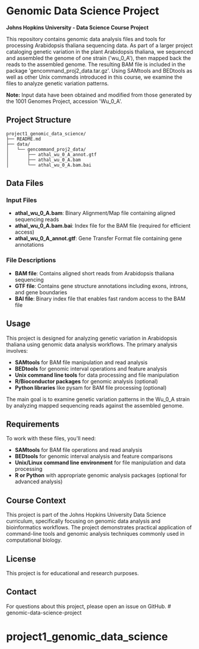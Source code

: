 # Genomic Data Science Project

**Johns Hopkins University - Data Science Course Project**

This repository contains genomic data analysis files and tools for processing Arabidopsis thaliana sequencing data. As part of a larger project cataloging genetic variation in the plant Arabidopsis thaliana, we sequenced and assembled the genome of one strain ('wu_0_A'), then mapped back the reads to the assembled genome. The resulting BAM file is included in the package 'gencommand_proj2_data.tar.gz'. Using SAMtools and BEDtools as well as other Unix commands introduced in this course, we examine the files to analyze genetic variation patterns.

**Note:** Input data have been obtained and modified from those generated by the 1001 Genomes Project, accession 'Wu_0_A'.

## Project Structure

```
project1_genomic_data_science/
├── README.md
├── data/
│   └── gencommand_proj2_data/
│       ├── athal_wu_0_A_annot.gtf
│       ├── athal_wu_0_A.bam
│       └── athal_wu_0_A.bam.bai
```

## Data Files

### Input Files
- **athal_wu_0_A.bam**: Binary Alignment/Map file containing aligned sequencing reads
- **athal_wu_0_A.bam.bai**: Index file for the BAM file (required for efficient access)
- **athal_wu_0_A_annot.gtf**: Gene Transfer Format file containing gene annotations

### File Descriptions
- **BAM file**: Contains aligned short reads from Arabidopsis thaliana sequencing
- **GTF file**: Contains gene structure annotations including exons, introns, and gene boundaries
- **BAI file**: Binary index file that enables fast random access to the BAM file

## Usage

This project is designed for analyzing genetic variation in Arabidopsis thaliana using genomic data analysis workflows. The primary analysis involves:

- **SAMtools** for BAM file manipulation and read analysis
- **BEDtools** for genomic interval operations and feature analysis
- **Unix command line tools** for data processing and file manipulation
- **R/Bioconductor packages** for genomic analysis (optional)
- **Python libraries** like pysam for BAM file processing (optional)

The main goal is to examine genetic variation patterns in the Wu_0_A strain by analyzing mapped sequencing reads against the assembled genome.

## Requirements

To work with these files, you'll need:
- **SAMtools** for BAM file operations and read analysis
- **BEDtools** for genomic interval analysis and feature comparisons
- **Unix/Linux command line environment** for file manipulation and data processing
- **R or Python** with appropriate genomic analysis packages (optional for advanced analysis)

## Course Context

This project is part of the Johns Hopkins University Data Science curriculum, specifically focusing on genomic data analysis and bioinformatics workflows. The project demonstrates practical application of command-line tools and genomic analysis techniques commonly used in computational biology.



## License

This project is for educational and research purposes.

## Contact

For questions about this project, please open an issue on GitHub. # genomic-data-science-project
# project1_genomic_data_science
